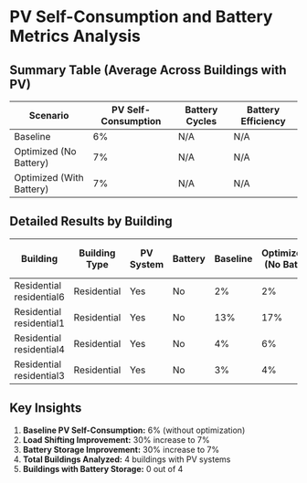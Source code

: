 # PV Self-Consumption and Battery Metrics Analysis

## Summary Table (Average Across Buildings with PV)

| Scenario | PV Self-Consumption | Battery Cycles | Battery Efficiency |
|----------|-------------------|----------------|------------------|
| Baseline | 6% | N/A | N/A |
| Optimized (No Battery) | 7% | N/A | N/A |
| Optimized (With Battery) | 7% | N/A | N/A |

## Detailed Results by Building

| Building | Building Type | PV System | Battery | Baseline | Optimized (No Batt) | Optimized (With Batt) |
|----------|---------------|-----------|---------|----------|-------------------|---------------------|
| Residential residential6 | Residential | Yes | No | 2% | 2% | 2% |
| Residential residential1 | Residential | Yes | No | 13% | 17% | 17% |
| Residential residential4 | Residential | Yes | No | 4% | 6% | 6% |
| Residential residential3 | Residential | Yes | No | 3% | 4% | 4% |

## Key Insights

1. **Baseline PV Self-Consumption:** 6% (without optimization)
2. **Load Shifting Improvement:** 30% increase to 7%
3. **Battery Storage Improvement:** 30% increase to 7%
5. **Total Buildings Analyzed:** 4 buildings with PV systems
6. **Buildings with Battery Storage:** 0 out of 4
